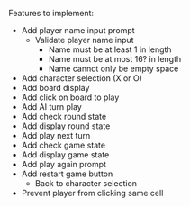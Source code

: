 Features to implement:

* Add player name input prompt
    * Validate player name input
        * Name must be at least 1 in length
        * Name must be at most 16? in length
        * Name cannot only be empty space
* Add character selection (X or O)
* Add board display
* Add click on board to play
* Add AI turn play
* Add check round state
* Add display round state
* Add play next turn
* Add check game state
* Add display game state
* Add play again prompt
* Add restart game button
    * Back to character selection
* Prevent player from clicking same cell